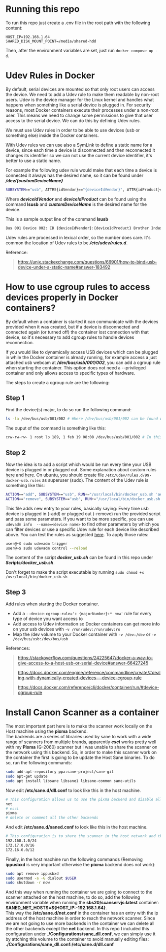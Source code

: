 # Running this repo
To run this repo just create a .env file in the root path with the following content:
```
HOST_IP=192.168.1.64
SHARED_DISK_MOUNT_POINT=/media/shared-hdd
```
Then, after the environment variables are set, just run ```docker-compose up -d```.

# Udev Rules in Docker
By default, serial devices are mounted so that only root users can access the device. We need to add a Udev rule to make them readable by non-root users. Udev is the device manager for the Linux kernel and handles what happens when something like a serial device is plugged in. For security reasons, most Docker containers execute their processes under a non-root user. This means we need to change some permissions to give that user access to the serial device. We can do this by defining Udev rules.

We must use Udev rules in order to be able to use devices (usb or something else) inside the Docker containers.

With Udev rules we can use also a SymLink to define a static name for a device, since each time a device is disconnected and then reconnected it changes its identifier so we can not use the current device identifier, it's better to use a static name.

For example the following udev rule would make that each time a device is connected it always has the desired name, so it can be found under ***/dev/{customDeviceName}***
```bash
SUBSYSTEM=="usb", ATTRS{idVendor}=="{deviceIdVendor}", ATTR{idProduct}=="{deviceIdProduct}", MODE="0666", SYMLINK+="{customDeviceName}"
```
Where ***deviceIdVendor*** and ***deviceIdProduct*** can be found using the command **lsusb** and ***customDeviceName*** is the desired name for the device.

This is a sample output line of the command **lsusb**
```bash
Bus 001 Device 002: ID {deviceIdVendor}:{deviceIdProduct} Brother Industries, Ltd DCP-T310
```

Udev rules are processed in lexical order, so the number does care. It's common the location of Udev rules to be ***/etc/udev/rules.d***.

Reference:
> https://unix.stackexchange.com/questions/66901/how-to-bind-usb-device-under-a-static-name#answer-183492
# How to use cgroup rules to access devices properly in Docker containers?
By default when a container is started it can communicate with the devices provided when it was created, but if a device is disconnected and connected again (or turned off) the container lost connection with that device, so it's necessary to add cgroup rules to handle devices reconnection.

If you would like to dynamically access USB devices which can be plugged in while the Docker container is already running, for example access a just attached usb webcam at ***/dev/bus/usb/001/002***, you can add a cgroup rule when starting the container. This option does not need a --privileged container and only allows access to specific types of hardware.

The steps to create a cgroup rule are the following:

## Step 1
Find the device(s) major, to do so run the following command:
```bash
ls -la /dev/bus/usb/001/002 # Where /dev/bus/usb/001/002 can be found with lsusb and it's the identifier of the usb device
```
The ouput of the command is something like this:
```bash
crw-rw-rw- 1 root lp 189, 1 feb 19 08:08 /dev/bus/usb/001/002 # In this case 189 is the major number for usb devices
```


## Step 2
Now the idea is to add a script which would be run every time your USB device is plugged in or plugged out. Some explanation about custom rules [here](https://linuxconfig.org/tutorial-on-how-to-write-basic-udev-rules-in-linux) and [here](https://stackoverflow.com/questions/13699241/passing-arguments-to-shell-script-from-udev-rules-file/14982520#14982520). On ubuntu, you should create file ```/etc/udev/rules.d/99-docker-usb.rules``` as superuser (sudo).
The content of the Udev rule is something like this:
```bash
ACTION=="add", SUBSYSTEM=="usb", RUN+="/usr/local/bin/docker_usb.sh 'added' '%E{DEVNAME}' '%M' '%m'"
ACTION=="remove", SUBSYSTEM=="usb", RUN+="/usr/local/bin/docker_usb.sh 'removed' '%E{DEVNAME}' '%M' '%m'"
```
This file adds new entry to your rules, basically saying: Every time usb device is plugged in (-add) or plugged out (-remove) run the provided script and pass some parameters. If you want to be more specific, you can use ```udevadm info  --name=<device name>``` to find other parameters by which you can filter devices or use a specific Udev rule for each device like described above. You can test the rules as suggested [here](https://superuser.com/questions/677106/how-to-check-if-a-udev-rule-fired/1530226#1530226). To apply those rules:
```bash
user@~$ sudo udevadm trigger
user@~$ sudo udevadm control --reload 
```
The content of the script ***docker_usb.sh*** can be found in this repo under ***Scripts/docker_usb.sh***.

Don't forget to make the script executable by running ```sudo chmod +x /usr/local/bin/docker_usb.sh```

## Step 3
Add rules when starting the Docker container.
- Add a ```--device-cgroup-rule='c {majorNumber}:* rmw'``` rule for every type of device you want access to
- Add access to Udev information so Docker containers can get more info on your usb devices with ```-v /run/udev:/run/udev:ro```
- Map the /dev volume to your Docker container with ```-v /dev:/dev``` or ```-v /dev/bus/usb:/dev/bus/usb```

References: 
> https://stackoverflow.com/questions/24225647/docker-a-way-to-give-access-to-a-host-usb-or-serial-device#answer-66427245
> 
> https://docs.docker.com/engine/reference/commandline/create/#dealing-with-dynamically-created-devices---device-cgroup-rule
>
> https://docs.docker.com/reference/cli/docker/container/run/#device-cgroup-rule

# Install Canon Scanner as a container
The most important part here is to make the scanner work locally on the Host machine using the **pixma** backend.
\
The backends are a series of libraries used by sane to work with a wide range of scanners from multiple brands, apparently ***escl*** works pretty well with my **Pixma** (G-2060) scanner but I was unable to share the scanner on the network using this backend.
So, in order to make this scanner work on the container the first is going to be update the Host Sane binaries.
To do so, run the following commands:
```bash
sudo add-apt-repository ppa:sane-project/sane-git
sudo apt-get update
sudo apt install libsane libsane1 libsane-common sane-utils
```
Now edit **/etc/sane.d/dll.conf** to look like this in the host machine.
```bash
# This configuration allows us to use the pixma backend and disable all the other unnecesary backends (this way the scanner detection is faster)
net
# escl
pixma
# delete or comment all the other backends
```
And edit **/etc/sane.d/saned.conf** to look like this in the host machine.
```bash
# This configuration is to share the scanner in the host network and the internal docker networks
192.168.1.0/24
172.17.0.0/16
172.16.0.0/12
```
Finally, in the host machine run the following commands (Removing **ippusbxd** is very important otherwise the **pixma** backend does not work):
```bash
sudo apt remove ippusbxd
sudo usermod -a -G dialout $USER
sudo shutdown -r now
```
And this way when running the container we are going to connect to the scanner attached on the host machine, to do so, add the following environment variable when running the **sbs20/scanservjs:latest** container: **SANED_NET_HOSTS=${HOST_IP:-192.168.1.64}**.
\
This way the **/etc/sane.d/net.conf** in the container has an entry with the ip address of the host machine in order to reach the network scanner.
Since we are not going to use more backends in the container we can delete all the other backends except the **net** backend.
In this repo I included this configuration under **./Configurations/sane_dll.conf**, we can simply use it by attching this volume to the container to avoid manually editing files: **./Configurations/sane_dll.conf:/etc/sane.d/dll.conf**
